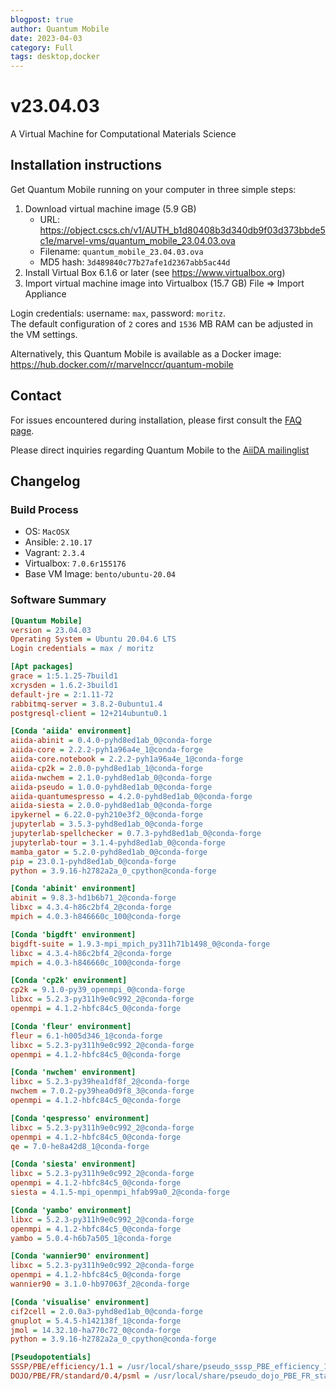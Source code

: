 ```yaml
---
blogpost: true
author: Quantum Mobile
date: 2023-04-03
category: Full
tags: desktop,docker
---
```


# v23.04.03

A Virtual Machine for Computational Materials Science

## Installation instructions

Get Quantum Mobile running on your computer in three simple steps:

 1. Download virtual machine image (5.9 GB)
    - URL: <https://object.cscs.ch/v1/AUTH_b1d80408b3d340db9f03d373bbde5c1e/marvel-vms/quantum_mobile_23.04.03.ova>
    - Filename: `quantum_mobile_23.04.03.ova`
    - MD5 hash: `3d489840c77b27afe1d2367abb5ac44d`
 2. Install Virtual Box 6.1.6 or later (see <https://www.virtualbox.org>)
 3. Import virtual machine image into Virtualbox (15.7 GB)
    File => Import Appliance

Login credentials: username: `max`, password: `moritz`.  
The default configuration of `2` cores and `1536` MB RAM can be adjusted in the VM settings.

Alternatively, this Quantum Mobile is available as a Docker image: <https://hub.docker.com/r/marvelnccr/quantum-mobile>

## Contact

For issues encountered during installation, please first consult the [FAQ page](https://github.com/marvel-nccr/quantum-mobile/wiki/Frequently-Asked-Questions#virtualbox-installationstartup-issues).

Please direct inquiries regarding Quantum Mobile to the [AiiDA mailinglist](http://www.aiida.net/mailing-list/)

## Changelog



### Build Process

- OS: `MacOSX`
- Ansible: `2.10.17`
- Vagrant: `2.3.4`
- Virtualbox: `7.0.6r155176`
- Base VM Image: `bento/ubuntu-20.04`

### Software Summary

```ini
[Quantum Mobile]
version = 23.04.03
Operating System = Ubuntu 20.04.6 LTS
Login credentials = max / moritz

[Apt packages]
grace = 1:5.1.25-7build1
xcrysden = 1.6.2-3build1
default-jre = 2:1.11-72
rabbitmq-server = 3.8.2-0ubuntu1.4
postgresql-client = 12+214ubuntu0.1

[Conda 'aiida' environment]
aiida-abinit = 0.4.0-pyhd8ed1ab_0@conda-forge
aiida-core = 2.2.2-pyh1a96a4e_1@conda-forge
aiida-core.notebook = 2.2.2-pyh1a96a4e_1@conda-forge
aiida-cp2k = 2.0.0-pyhd8ed1ab_1@conda-forge
aiida-nwchem = 2.1.0-pyhd8ed1ab_0@conda-forge
aiida-pseudo = 1.0.0-pyhd8ed1ab_0@conda-forge
aiida-quantumespresso = 4.2.0-pyhd8ed1ab_0@conda-forge
aiida-siesta = 2.0.0-pyhd8ed1ab_0@conda-forge
ipykernel = 6.22.0-pyh210e3f2_0@conda-forge
jupyterlab = 3.5.3-pyhd8ed1ab_0@conda-forge
jupyterlab-spellchecker = 0.7.3-pyhd8ed1ab_0@conda-forge
jupyterlab-tour = 3.1.4-pyhd8ed1ab_0@conda-forge
mamba_gator = 5.2.0-pyhd8ed1ab_0@conda-forge
pip = 23.0.1-pyhd8ed1ab_0@conda-forge
python = 3.9.16-h2782a2a_0_cpython@conda-forge

[Conda 'abinit' environment]
abinit = 9.8.3-hd1b6b71_2@conda-forge
libxc = 4.3.4-h86c2bf4_2@conda-forge
mpich = 4.0.3-h846660c_100@conda-forge

[Conda 'bigdft' environment]
bigdft-suite = 1.9.3-mpi_mpich_py311h71b1498_0@conda-forge
libxc = 4.3.4-h86c2bf4_2@conda-forge
mpich = 4.0.3-h846660c_100@conda-forge

[Conda 'cp2k' environment]
cp2k = 9.1.0-py39_openmpi_0@conda-forge
libxc = 5.2.3-py311h9e0c992_2@conda-forge
openmpi = 4.1.2-hbfc84c5_0@conda-forge

[Conda 'fleur' environment]
fleur = 6.1-h005d346_1@conda-forge
libxc = 5.2.3-py311h9e0c992_2@conda-forge
openmpi = 4.1.2-hbfc84c5_0@conda-forge

[Conda 'nwchem' environment]
libxc = 5.2.3-py39hea1df8f_2@conda-forge
nwchem = 7.0.2-py39hea0d9f8_3@conda-forge
openmpi = 4.1.2-hbfc84c5_0@conda-forge

[Conda 'qespresso' environment]
libxc = 5.2.3-py311h9e0c992_2@conda-forge
openmpi = 4.1.2-hbfc84c5_0@conda-forge
qe = 7.0-he8a42d8_1@conda-forge

[Conda 'siesta' environment]
libxc = 5.2.3-py311h9e0c992_2@conda-forge
openmpi = 4.1.2-hbfc84c5_0@conda-forge
siesta = 4.1.5-mpi_openmpi_hfab99a0_2@conda-forge

[Conda 'yambo' environment]
libxc = 5.2.3-py311h9e0c992_2@conda-forge
openmpi = 4.1.2-hbfc84c5_0@conda-forge
yambo = 5.0.4-h6b7a505_1@conda-forge

[Conda 'wannier90' environment]
libxc = 5.2.3-py311h9e0c992_2@conda-forge
openmpi = 4.1.2-hbfc84c5_0@conda-forge
wannier90 = 3.1.0-hb97063f_2@conda-forge

[Conda 'visualise' environment]
cif2cell = 2.0.0a3-pyhd8ed1ab_0@conda-forge
gnuplot = 5.4.5-h142138f_1@conda-forge
jmol = 14.32.10-ha770c72_0@conda-forge
python = 3.9.16-h2782a2a_0_cpython@conda-forge

[Pseudopotentials]
SSSP/PBE/efficiency/1.1 = /usr/local/share/pseudo_sssp_PBE_efficiency_1.1
DOJO/PBE/FR/standard/0.4/psml = /usr/local/share/pseudo_dojo_PBE_FR_standard_0.4_psml
```
